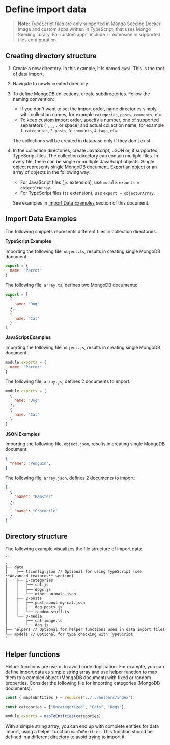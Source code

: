 # Define import data

> **Note:** TypeScript files are only supported in Mongo Seeding Docker image and custom apps written in TypeScript, that uses Mongo Seeding library. For custom apps, include `ts` extension in supported files configuration.

## Creating directory structure

1. Create a new directory. In this example, it is named `data`. This is the root of data import.
1. Navigate to newly created directory.
1. To define MongoDB collections, create subdirectories. Follow the naming convention:
    - If you don't want to set the import order, name directories simply with collection names, for example `categories`, `posts`, `comments`, etc.
    - To keep custom import order, specify a number, one of supported separators (`-`, `_`, `.` or space) and actual collection name, for example `1-categories`, `2_posts`, `3.comments`, `4 tags`, etc.

    The collections will be created in database only if they don't exist.
1. In the collection directories, create JavaScript, JSON or, if supported, TypeScript files. The collection directory can contain multiple files. In every file, there can be single or multiple JavaScript objects. Single object represents single MongoDB document. Export an object or an array of objects in the following way:
    - For JavaScript files (`js` extension), use `module.exports = objectOrArray`.
    - For TypeScript files (`ts` extension), use `export = objectOrArray`.

    See examples in [Import Data Examples](#import-data-examples) section of this document.

## Import Data Examples
The following snippets represents different files in collection directories.

**TypeScript Examples**

Importing the following file, `object.ts`, results in creating single MongoDB document:

```javascript
export = {
  name: "Parrot"
}
```

The following file, `array.ts`, defines two MongoDB documents:

```javascript
export = [
  {
    name: "Dog"
  },
  {
    name: "Cat"
  }
]
```

**JavaScript Examples**

Importing the following file, `object.js`, results in creating single MongoDB document:

```javascript
module.exports = {
  name: "Parrot"
}
```

The following file, `array.js`, defines 2 documents to import:

```javascript
module.exports = [
  {
    name: "Dog"
  },
  {
    name: "Cat"
  }
]
```

**JSON Examples**

Importing the following file, `object.json`, results in creating single MongoDB document:

```json
{
  "name": "Penguin",
}
```

The following file, `array.json`, defines 2 documents to import:

```json
[
  {
    "name": "Hamster"
  },
  {
    "name": "Crocodile"
  }
]
```

## Directory structure

The following example visualizes the file structure of import data:

    ```
    .
    ├── data
    │    ├── tsconfig.json // Optional for using TypeScript (see **Advanced features** section)
    │    ├── 1-categories
    │    │   ├── cat.js
    │    │   ├── dogs.js
    │    │   └── other-animals.json
    │    ├── 2-posts
    │    │   ├── post-about-my-cat.json
    │    │   ├── dog-posts.js
    │    │   └── random-stuff.ts
    │    └── 3-media
    │        ├── cat-image.ts
    │        └── dog.js
    ├── helpers // Optional for helper functions used in data import files
    └── models // Optional for type checking with TypeScript
    ```

## Helper functions

Helper functions are useful to avoid code duplication. For example, you can define import data as simple string array and use helper function to map them to a complex object (MongoDB document) with fixed or random properties. Consider the following file for importing categories (MongoDB documents):

```javascript
const { mapToEntities } = require("../../helpers/index")

const categories = ["Uncategorized", "Cats", "Dogs"];

module.exports = mapToEntities(categories);
```

With a simple string array, you can end up with complete entities for data import, using a helper function `mapToEntities`. This function should be defined in a different directory to avoid trying to import it. 
